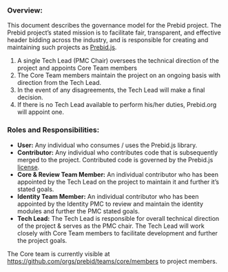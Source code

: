 
### Overview:

This document describes the governance model for the Prebid project. The Prebid project’s stated mission is to facilitate fair, transparent, and effective header bidding across the industry, and is responsible for creating and maintaining such projects as [Prebid.js](https://github.com/prebid/Prebid.js).

1.	A single Tech Lead (PMC Chair) oversees the technical direction of the project and appoints Core Team members
2.	The Core Team members maintain the project on an ongoing basis with direction from the Tech Lead.
3.	In the event of any disagreements, the Tech Lead will make a final decision.
4.	If there is no Tech Lead available to perform his/her duties, Prebid.org will appoint one.

### Roles and Responsibilities:
- **User:** Any individual who consumes / uses the Prebid.js library.
- **Contributor:** Any individual who contributes code that is subsequently merged to the project. Contributed code is governed by the Prebid.js [license](https://github.com/prebid/Prebid.js/blob/master/LICENSE).
- **Core & Review Team Member:** An individual contributor who has been appointed by the Tech Lead on the project to maintain it and further it’s stated goals.
- **Identity Team Member:** An individual contributor who has been appointed by the Identity PMC to review and maintain the identity modules and further the PMC stated goals.
- **Tech Lead:** The Tech Lead is responsible for overall technical direction of the project & serves as the PMC chair. The Tech Lead will work closely with Core Team members to facilitate development and further the project goals.

The Core team is currently visible at https://github.com/orgs/prebid/teams/core/members to project members. 
